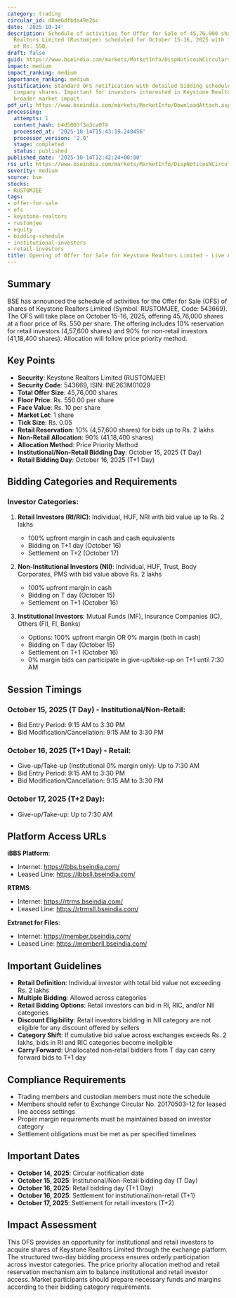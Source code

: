 ```yaml
---
category: trading
circular_id: d0ae6dfbda49e2bc
date: '2025-10-14'
description: Schedule of activities for Offer for Sale of 45,76,000 shares of Keystone
  Realtors Limited (Rustomjee) scheduled for October 15-16, 2025 with floor price
  of Rs. 550.
draft: false
guid: https://www.bseindia.com/markets/MarketInfo/DispNoticesNCirculars.aspx?Noticeid={F2D84DD3-0B7F-4BE3-8DC4-16E575AA552E}&noticeno=20251014-36&dt=10/14/2025&icount=36&totcount=59&flag=0
impact: medium
impact_ranking: medium
importance_ranking: medium
justification: Standard OFS notification with detailed bidding schedule for specific
  company shares. Important for investors interested in Keystone Realtors but limited
  broader market impact.
pdf_url: https://www.bseindia.com/markets/MarketInfo/DownloadAttach.aspx?id=20251014-36&attachedId=
processing:
  attempts: 1
  content_hash: b4d5003f3a3ca074
  processed_at: '2025-10-14T15:43:19.248456'
  processor_version: '2.0'
  stage: completed
  status: published
published_date: '2025-10-14T12:42:24+00:00'
rss_url: https://www.bseindia.com/markets/MarketInfo/DispNoticesNCirculars.aspx?Noticeid={F2D84DD3-0B7F-4BE3-8DC4-16E575AA552E}&noticeno=20251014-36&dt=10/14/2025&icount=36&totcount=59&flag=0
severity: medium
source: bse
stocks:
- RUSTOMJEE
tags:
- offer-for-sale
- ofs
- keystone-realtors
- rustomjee
- equity
- bidding-schedule
- institutional-investors
- retail-investors
title: Opening of Offer for Sale for Keystone Realtors Limited - Live Activities Schedule
---
```


## Summary

BSE has announced the schedule of activities for the Offer for Sale (OFS) of shares of Keystone Realtors Limited (Symbol: RUSTOMJEE, Code: 543669). The OFS will take place on October 15-16, 2025, offering 45,76,000 shares at a floor price of Rs. 550 per share. The offering includes 10% reservation for retail investors (4,57,600 shares) and 90% for non-retail investors (41,18,400 shares). Allocation will follow price priority method.

## Key Points

- **Security**: Keystone Realtors Limited (RUSTOMJEE)
- **Security Code**: 543669, ISIN: INE263M01029
- **Total Offer Size**: 45,76,000 shares
- **Floor Price**: Rs. 550.00 per share
- **Face Value**: Rs. 10 per share
- **Market Lot**: 1 share
- **Tick Size**: Rs. 0.05
- **Retail Reservation**: 10% (4,57,600 shares) for bids up to Rs. 2 lakhs
- **Non-Retail Allocation**: 90% (41,18,400 shares)
- **Allocation Method**: Price Priority Method
- **Institutional/Non-Retail Bidding Day**: October 15, 2025 (T Day)
- **Retail Bidding Day**: October 16, 2025 (T+1 Day)

## Bidding Categories and Requirements

### Investor Categories:

1. **Retail Investors (RI/RIC)**: Individual, HUF, NRI with bid value up to Rs. 2 lakhs
   - 100% upfront margin in cash and cash equivalents
   - Bidding on T+1 day (October 16)
   - Settlement on T+2 (October 17)

2. **Non-Institutional Investors (NII)**: Individual, HUF, Trust, Body Corporates, PMS with bid value above Rs. 2 lakhs
   - 100% upfront margin in cash
   - Bidding on T day (October 15)
   - Settlement on T+1 (October 16)

3. **Institutional Investors**: Mutual Funds (MF), Insurance Companies (IC), Others (FII, FI, Banks)
   - Options: 100% upfront margin OR 0% margin (both in cash)
   - Bidding on T day (October 15)
   - Settlement on T+1 (October 16)
   - 0% margin bids can participate in give-up/take-up on T+1 until 7:30 AM

## Session Timings

### October 15, 2025 (T Day) - Institutional/Non-Retail:
- Bid Entry Period: 9:15 AM to 3:30 PM
- Bid Modification/Cancellation: 9:15 AM to 3:30 PM

### October 16, 2025 (T+1 Day) - Retail:
- Give-up/Take-up (Institutional 0% margin only): Up to 7:30 AM
- Bid Entry Period: 9:15 AM to 3:30 PM
- Bid Modification/Cancellation: 9:15 AM to 3:30 PM

### October 17, 2025 (T+2 Day):
- Give-up/Take-up: Up to 7:30 AM

## Platform Access URLs

**iBBS Platform**:
- Internet: https://ibbs.bseindia.com/
- Leased Line: https://ibbsll.bseindia.com/

**RTRMS**:
- Internet: https://rtrms.bseindia.com/
- Leased Line: https://rtrmsll.bseindia.com/

**Extranet for Files**:
- Internet: https://member.bseindia.com/
- Leased Line: https://memberll.bseindia.com/

## Important Guidelines

- **Retail Definition**: Individual investor with total bid value not exceeding Rs. 2 lakhs
- **Multiple Bidding**: Allowed across categories
- **Retail Bidding Options**: Retail investors can bid in RI, RIC, and/or NII categories
- **Discount Eligibility**: Retail investors bidding in NII category are not eligible for any discount offered by sellers
- **Category Shift**: If cumulative bid value across exchanges exceeds Rs. 2 lakhs, bids in RI and RIC categories become ineligible
- **Carry Forward**: Unallocated non-retail bidders from T day can carry forward bids to T+1 day

## Compliance Requirements

- Trading members and custodian members must note the schedule
- Members should refer to Exchange Circular No. 20170503-12 for leased line access settings
- Proper margin requirements must be maintained based on investor category
- Settlement obligations must be met as per specified timelines

## Important Dates

- **October 14, 2025**: Circular notification date
- **October 15, 2025**: Institutional/Non-Retail bidding day (T Day)
- **October 16, 2025**: Retail bidding day (T+1 Day)
- **October 16, 2025**: Settlement for institutional/non-retail (T+1)
- **October 17, 2025**: Settlement for retail investors (T+2)

## Impact Assessment

This OFS provides an opportunity for institutional and retail investors to acquire shares of Keystone Realtors Limited through the exchange platform. The structured two-day bidding process ensures orderly participation across investor categories. The price priority allocation method and retail reservation mechanism aim to balance institutional and retail investor access. Market participants should prepare necessary funds and margins according to their bidding category requirements.